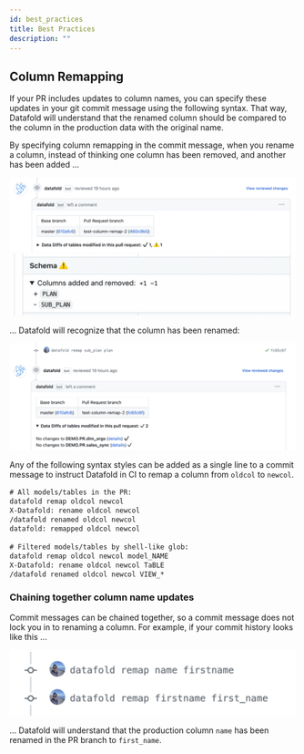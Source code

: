 ```yaml
---
id: best_practices
title: Best Practices
description: ""
---
```

## Column Remapping

If your PR includes updates to column names, you can specify these updates in your git commit message using the following syntax. That way, Datafold will understand that the 
renamed column should be compared to the column in the production data with the original name.

By specifying column remapping in the commit message, when you rename a column, instead of thinking one column has been removed, and another has been added ... 

![](../../static/img/column_remapping_schema_difference_collapsed.png)
![](../../static/img/column_remapping_schema_difference.png)

... Datafold will recognize that the column has been renamed:

![](../../static/img/column_remapping_no_schema_diff.png)

Any of the following syntax styles can be added as a single 
line to a commit message to instruct Datafold in CI to remap a column from `oldcol` to `newcol`.


```
# All models/tables in the PR:
datafold remap oldcol newcol
X-Datafold: rename oldcol newcol
/datafold renamed oldcol newcol
datafold: remapped oldcol newcol

# Filtered models/tables by shell-like glob:
datafold remap oldcol newcol model_NAME
X-Datafold: rename oldcol newcol TaBLE
/datafold renamed oldcol newcol VIEW_*
```

### Chaining together column name updates
Commit messages can be chained together, so a commit message does not lock you in to 
renaming a column. For example, if your commit history looks like this ...

![](../../static/img/column_remapping_commit_messages.png)

... Datafold will understand that the production column `name` has been 
renamed in the PR branch to `first_name`.
